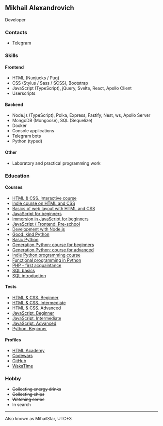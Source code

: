 ## Mikhail Alexandrovich

Developer

### Contacts

- [Telegram](https://t.me/MihailStar)

### Skills

#### Frontend

- HTML (Nunjucks / Pug)
- CSS (Stylus / Sass / SCSS), Bootstrap
- JavaScript (TypeScript), jQuery, Svelte, React, Apollo Client
- Userscripts

#### Backend

- Node.js (TypeScript), Polka, Express, Fastify, Nest, ws, Apollo Server
- MongoDB (Mongoose), SQL (Sequelize)
- Docker
- Console applications
- Telegram bots
- Python (typed)

#### Other

- Laboratory and practical programming work

### Education

#### Courses

- [HTML & CSS. Interactive course](https://gb.ru/certificates/700697.en)
- [Indie course on HTML and CSS](https://stepik.org/cert/2522606?lang=en)
- [Basics of web layout with HTML and CSS](https://stepik.org/cert/2506685?lang=en)
- [JavaScript for beginners](https://stepik.org/cert/97493?lang=en)
- [Immersion in JavaScript for beginners](https://stepik.org/cert/2364545?lang=en)
- [JavaScript / Frontend. Pre-school](https://app.rs.school/certificate/2jk0gkd7)
- [Development with Node.js](https://app.rs.school/certificate/x790e32b)
- [Good, kind Python](https://stepik.org/cert/2252078?lang=en)
- [Basic Python](https://education.vk.company/curriculum/certificates/download/42796/e086f136-652e-42cf-acfa-240fbed870d5)
- [Generation Python: course for beginners](https://stepik.org/cert/2355375?lang=en)
- [Generation Python: course for advanced](https://stepik.org/cert/2395272?lang=en)
- [Indie Python programming course](https://stepik.org/cert/2689924?lang=en)
- [Functional programming in Python](https://stepik.org/cert/2664839?lang=en)
- [PHP - first acquaintance](https://stepik.org/cert/2543355?lang=en)
- [SQL basics](https://stepik.org/cert/2492313?lang=en)
- [SQL introduction](https://stepik.org/cert/2529993?lang=en)

#### Tests

- [HTML & CSS. Beginner](https://gb.ru/certificates/117565.en)
- [HTML & CSS. Intermediate](https://gb.ru/certificates/165131.en)
- [HTML & CSS. Advanced](https://gb.ru/certificates/243028.en)
- [JavaScript. Beginner](https://gb.ru/certificates/117574.en)
- [JavaScript. Intermediate](https://gb.ru/certificates/292478.en)
- [JavaScript. Advanced](https://gb.ru/certificates/302804.en)
- [Python. Beginner](https://gb.ru/certificates/2342088.en)

#### Profiles

- [HTML Academy](https://htmlacademy.ru/profile/mihailstar)
- [Codewars](https://www.codewars.com/users/MihailStar)
- [GitHub](https://github.com/MihailStar)
- [WakaTime](https://wakatime.com/@MihailStar)

### Hobby

- ~~Collecting energy drinks~~
- ~~Collecting chips~~
- ~~Watching series~~
- In search

---

Also known as MihailStar, UTC+3
